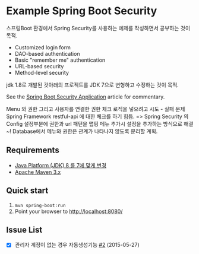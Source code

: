 Example Spring Boot Security
============================

스프링Boot 환경에서 Spring Security를 사용하는 예제를 작성하면서 공부하는 것이 목적.

* Customized login form
* DAO-based authentication
* Basic "remember me" authentication
* URL-based security
* Method-level security

jdk 1.8로 개발된 것아래의 프로젝트를 JDK 7으로 변형하고 수정하는 것이 목적.

See the [Spring Boot Security Application](http://kielczewski.eu/2014/12/spring-boot-security-application/) article for
commentary.

Menu 와 권한 그리고 사용자를 연결한 권한 체크 로직을 넣으려고 시도 - 실패
문제	
Spring Framework restful-api 에 대한 체크를 하기 힘듬.
=> Spring Security 의 Config 설정부분에 권한과 url 패턴을 맵핑 메뉴 추가시 설정을 추가하는 방식으로 해결 ~! 
   Database에서 메뉴와 권한은 관계가 나타나지 않도록 분리할 계획.    

Requirements
------------
* [Java Platform (JDK) 8 를 7에 맞게 변경](http://www.oracle.com/technetwork/java/javase/downloads/index.html)
* [Apache Maven 3.x](http://maven.apache.org/)

Quick start
-----------
1. `mvn spring-boot:run`
2. Point your browser to [http://localhost:8080/](http://localhost:8080/)

Issue List
-----------
- [x] 관리자 계정이 없는 경우 자동생성기능 [#2](/../../issues/2) (2015-05-27)
